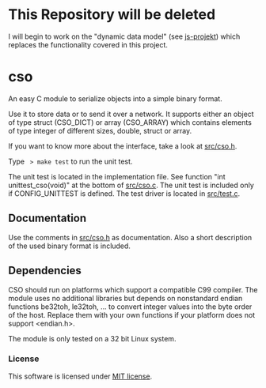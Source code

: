 # This Repository will be deleted

I will begin to work on the "dynamic data model" (see [js-projekt](https://github.com/je-so/js-projekt))
which replaces the functionality covered in this project. 

# cso

An easy C module to serialize objects into a simple binary format.

Use it to store data or to send it over a network.
It supports either an object of type struct (CSO_DICT) or array (CSO_ARRAY)
which contains elements of type integer of different sizes, double, struct or array.

If you want to know more about the interface, take a look at [src/cso.h](src/cso.h).

Type <code> > make test</code> to run the unit test.

The unit test is located in the implementation file.
See function "int unittest_cso(void)" at the bottom of [src/cso.c](src/cso.c).
The unit test is included only if CONFIG_UNITTEST is defined.
The test driver is located in [src/test.c](src/test.c).

## Documentation

Use the comments in [src/cso.h](src/cso.h) as documentation. Also a short description of the used binary format is included.

## Dependencies

CSO should run on platforms which support a compatible C99 compiler.
The module uses no additional libraries but depends on nonstandard endian functions be32toh, le32toh, ...
to convert integer values into the byte order of the host.
Replace them with your own functions if your platform does not support &lt;endian.h&gt;.

The module is only tested on a 32 bit Linux system.

### License

This software is licensed under [MIT license](http://www.opensource.org/licenses/mit-license.php).
